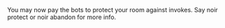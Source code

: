 You may now pay the bots to protect your room against invokes. Say noir protect or noir abandon for more info.